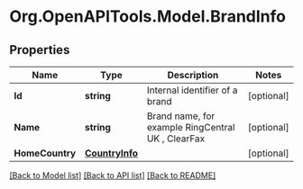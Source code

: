 
# Org.OpenAPITools.Model.BrandInfo

## Properties

Name | Type | Description | Notes
------------ | ------------- | ------------- | -------------
**Id** | **string** | Internal identifier of a brand | [optional] 
**Name** | **string** | Brand name, for example  RingCentral UK ,  ClearFax  | [optional] 
**HomeCountry** | [**CountryInfo**](CountryInfo.md) |  | [optional] 

[[Back to Model list]](../README.md#documentation-for-models)
[[Back to API list]](../README.md#documentation-for-api-endpoints)
[[Back to README]](../README.md)


